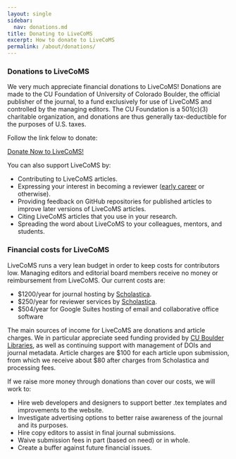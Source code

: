 ```yaml
---
layout: single
sidebar:
  nav: donations.md
title: Donating to LiveCoMS 
excerpt: How to donate to LiveCoMS
permalink: /about/donations/
---
```


### Donations to LiveCoMS

  We very much appreciate financial donations to LiveCoMS! Donations
  are made to the CU Foundation of University of Colorado Boulder, the
  official publisher of the journal, to a fund exclusively for use of
  LiveCoMS and controlled by the managing editors. The CU Foundation
  is a 501(c)(3) charitable organization, and donations are thus
  generally tax-deductible for the purposes of U.S. taxes.
 
Follow the link felow to donate:

  <p><a href="https://giving.cu.edu/fund/living-journal-computational-molecular-science-support-fund" class="btn ">Donate Now to LiveCoMS!</a></p>

You can also support LiveCoMS by:
  * Contributing to LiveCoMS articles.
  * Expressing your interest in becoming a reviewer ([early career](/about/earlycareer) or otherwise).
  * Providing feedback on GitHub repositories for published articles to improve later versions of LiveCoMS articles.
  * Citing LiveCoMS articles that you use in your research.
  * Spreading the word about LiveCoMS to your colleagues, mentors, and students.


### Financial costs for LiveCoMS

LiveCoMS runs a very lean budget in order to keep costs for
contributors low.  Managing editors and editorial board members
receive no money or reimbursement from LiveCoMS.  Our current costs
are:

* $1200/year for journal hosting by [Scholastica](http://www.scholasticahq.com).
* $250/year for reviewer services by [Scholastica](http://www.scholasticahq.com).
* $504/year for Google Suites hosting of email and collaborative office software

The main sources of income for LiveCoMS are donations and article
charges. We in particular appreciate seed funding provided by [CU
Boulder Libraries](https://www.colorado.edu/libraries/), as well as continuing support with management of DOIs and journal metadata. Article charges are
$100 for each article upon submission, from which we receive about
$80 after charges from Scholastica and processing fees.

If we raise more money through donations than cover our costs, we will work to:
  * Hire web developers and designers to support better .tex templates and improvements to the website.
  * Investigate advertising options to better raise awareness of the journal and its purposes. 
  * Hire copy editors to assist in final journal submissions.
  * Waive submission fees in part (based on need) or in whole.
  * Create a buffer against future financial issues.
